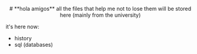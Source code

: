 <p align="center"> # **hola amigos**
all the files that help me not to lose them will be stored here (mainly from the university)

it's here now:
* history
* sql (databases)
